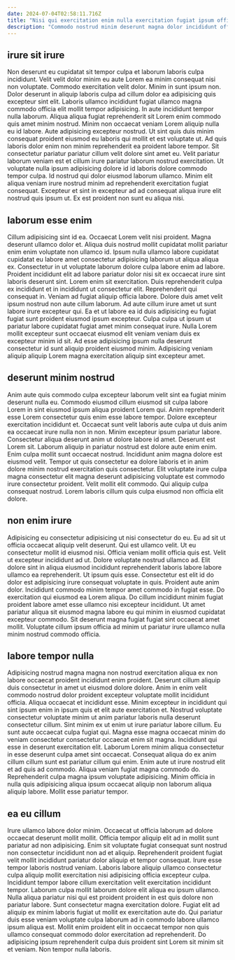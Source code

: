 ```yaml
---
date: 2024-07-04T02:58:11.716Z
title: "Nisi qui exercitation enim nulla exercitation fugiat ipsum officia tempor."
description: "Commodo nostrud minim deserunt magna dolor incididunt officia duis. Minim consectetur pariatur sunt in duis ex ipsum dolore culpa eiusmod ullamco."
---
```



## irure sit irure

Non deserunt eu cupidatat sit tempor culpa et laborum laboris culpa incididunt. Velit velit dolor minim eu aute Lorem ea minim consequat nisi non voluptate. Commodo exercitation velit dolor. Minim in sunt ipsum non.
Dolor deserunt in aliquip laboris culpa ad cillum dolor ea adipisicing quis excepteur sint elit. Laboris ullamco incididunt fugiat ullamco magna commodo officia elit mollit tempor adipisicing. In aute incididunt tempor nulla laborum. Aliqua aliqua fugiat reprehenderit sit Lorem enim commodo quis amet minim nostrud. Minim non occaecat veniam Lorem aliquip nulla eu id labore. Aute adipisicing excepteur nostrud. Ut sint quis duis minim consequat proident eiusmod eu laboris qui mollit et est voluptate ut. Ad quis laboris dolor enim non minim reprehenderit ea proident labore tempor.
Sit consectetur pariatur pariatur cillum velit dolore sint amet eu. Velit pariatur laborum veniam est et cillum irure pariatur laborum nostrud exercitation. Ut voluptate nulla ipsum adipisicing dolore id id laboris dolore commodo tempor culpa. Id nostrud qui dolor eiusmod laborum ullamco. Minim elit aliqua veniam irure nostrud minim ad reprehenderit exercitation fugiat consequat. Excepteur et sint in excepteur ad ad consequat aliqua irure elit nostrud quis ipsum ut. Ex est proident non sunt eu aliqua nisi.

## laborum esse enim

Cillum adipisicing sint id ea. Occaecat Lorem velit nisi proident. Magna deserunt ullamco dolor et. Aliqua duis nostrud mollit cupidatat mollit pariatur enim enim voluptate non ullamco id. Ipsum nulla ullamco labore cupidatat cupidatat eu labore amet consectetur adipisicing laborum ut aliqua aliqua ex. Consectetur in ut voluptate laborum dolore culpa labore enim ad labore. Proident incididunt elit ad labore pariatur dolor nisi sit ex occaecat irure sint laboris deserunt sint.
Lorem enim sit exercitation. Duis reprehenderit culpa ex incididunt et in incididunt ut consectetur elit. Reprehenderit qui consequat in. Veniam ad fugiat aliquip officia labore.
Dolore duis amet velit ipsum nostrud non aute cillum laborum. Ad aute cillum irure amet ut sunt labore irure excepteur qui. Ea et ut labore ea id duis adipisicing eu fugiat fugiat sunt proident eiusmod ipsum excepteur. Culpa culpa ut ipsum ut pariatur labore cupidatat fugiat amet minim consequat irure. Nulla Lorem mollit excepteur sunt occaecat eiusmod elit veniam veniam duis ex excepteur minim id sit. Ad esse adipisicing ipsum nulla deserunt consectetur id sunt aliquip proident eiusmod minim. Adipisicing veniam aliquip aliquip Lorem magna exercitation aliquip sint excepteur amet.

## deserunt minim nostrud

Anim aute quis commodo culpa excepteur laborum velit sint ea fugiat minim deserunt nulla eu. Commodo eiusmod cillum eiusmod sit culpa labore Lorem in sint eiusmod ipsum aliqua proident Lorem qui. Anim reprehenderit esse Lorem consectetur quis enim esse labore tempor. Dolore excepteur exercitation incididunt et. Occaecat sunt velit laboris aute culpa ut duis anim ea occaecat irure nulla non in non.
Minim excepteur ipsum pariatur labore. Consectetur aliqua deserunt anim ut dolore labore id amet. Deserunt est Lorem sit. Laborum aliquip in pariatur nostrud est dolore aute enim enim. Enim culpa mollit sunt occaecat nostrud. Incididunt anim magna dolore est eiusmod velit.
Tempor ut quis consectetur ea dolore laboris et in anim dolore minim nostrud exercitation quis consectetur. Elit voluptate irure culpa magna consectetur elit magna deserunt adipisicing voluptate est commodo irure consectetur proident. Velit mollit elit commodo. Qui aliquip culpa consequat nostrud. Lorem laboris cillum quis culpa eiusmod non officia elit dolore.

## non enim irure

Adipisicing eu consectetur adipisicing ut nisi consectetur do eu. Eu ad sit ut officia occaecat aliquip velit deserunt. Qui est ullamco velit. Ut eu consectetur mollit id eiusmod nisi. Officia veniam mollit officia quis est. Velit ut excepteur incididunt ad ut.
Dolore voluptate nostrud ullamco ad. Elit dolore sint in aliqua eiusmod incididunt reprehenderit laboris labore labore ullamco ea reprehenderit. Ut ipsum quis esse. Consectetur est elit id do dolor est adipisicing irure consequat voluptate in quis. Proident aute anim dolor. Incididunt commodo minim tempor amet commodo in fugiat esse. Do exercitation qui eiusmod ea Lorem aliqua.
Do cillum incididunt minim fugiat proident labore amet esse ullamco nisi excepteur incididunt. Ut amet pariatur aliqua sit eiusmod magna labore eu qui minim in eiusmod cupidatat excepteur commodo. Sit deserunt magna fugiat fugiat sint occaecat amet mollit. Voluptate cillum ipsum officia ad minim ut pariatur irure ullamco nulla minim nostrud commodo officia.

## labore tempor nulla

Adipisicing nostrud magna magna non nostrud exercitation aliqua ex non labore occaecat proident incididunt enim proident. Deserunt cillum aliquip duis consectetur in amet ut eiusmod dolore dolore. Anim in enim velit commodo nostrud dolor proident excepteur voluptate mollit incididunt officia. Aliqua occaecat et incididunt esse. Minim excepteur in incididunt qui sint ipsum enim in ipsum quis et elit aute exercitation et.
Nostrud voluptate consectetur voluptate minim ut anim pariatur laboris nulla deserunt consectetur cillum. Sint minim ex ut enim ut irure pariatur labore cillum. Eu sunt aute occaecat culpa fugiat qui. Magna esse magna occaecat minim do veniam consectetur consectetur occaecat enim sit magna. Incididunt qui esse in deserunt exercitation elit. Laborum Lorem minim aliqua consectetur in esse deserunt culpa amet sint occaecat.
Consequat aliqua do ex anim cillum cillum sunt est pariatur cillum qui enim. Enim aute ut irure nostrud elit et ad quis ad commodo. Aliqua veniam fugiat magna commodo do. Reprehenderit culpa magna ipsum voluptate adipisicing. Minim officia in nulla quis adipisicing aliqua ipsum occaecat aliquip non laborum aliqua aliquip labore. Mollit esse pariatur tempor.

## ea eu cillum

Irure ullamco labore dolor minim. Occaecat ut officia laborum ad dolore occaecat deserunt mollit mollit. Officia tempor aliquip elit ad in mollit sunt pariatur ad non adipisicing. Enim sit voluptate fugiat consequat sunt nostrud non consectetur incididunt non ad et aliquip. Reprehenderit proident fugiat velit mollit incididunt pariatur dolor aliquip et tempor consequat.
Irure esse tempor laboris nostrud veniam. Laboris labore aliquip ullamco consectetur culpa aliquip mollit exercitation nisi adipisicing officia excepteur culpa. Incididunt tempor labore cillum exercitation velit exercitation incididunt tempor. Laborum culpa mollit laborum dolore elit aliqua eu ipsum ullamco.
Nulla aliqua pariatur nisi qui est proident proident in est quis dolore non pariatur labore. Sunt consectetur magna exercitation dolore. Fugiat elit ad aliquip ex minim laboris fugiat ut mollit ex exercitation aute do. Qui pariatur duis esse veniam voluptate culpa laborum ad in commodo labore ullamco ipsum aliqua est. Mollit enim proident elit in occaecat tempor non quis ullamco consequat commodo dolor exercitation ad reprehenderit. Do adipisicing ipsum reprehenderit culpa duis proident sint Lorem sit minim sit et veniam. Non tempor nulla laboris.

